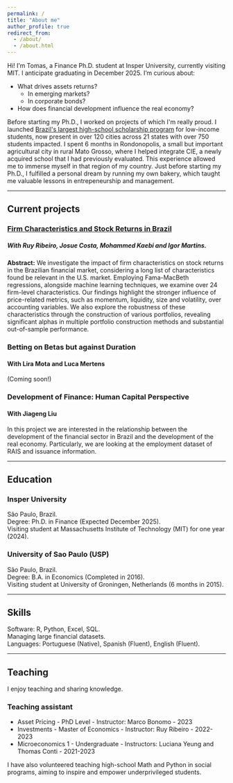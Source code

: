 ```yaml
---
permalink: /
title: "About me"
author_profile: true
redirect_from: 
  - /about/
  - /about.html
---
```


Hi! I’m Tomas, a Finance Ph.D. student at Insper University, currently visiting MIT. I anticipate graduating in December 2025. I’m curious about:

- What drives assets returns?
  - In emerging markets?
  - In corporate bonds?
- How does financial development influence the real economy?

Before starting my Ph.D., I worked on projects of which I'm really proud. I launched [Brazil's largest high-school scholarship program](https://www.institutosomos.org/somos-futuro/) for low-income students, now present in over 120 cities across 21 states with over 750 students impacted. I spent 6 months in Rondonopolis, a small but important agricultural city in rural Mato Grosso, where I helped integrate CIE, a newly acquired school that I had previously evaluated. This experience allowed me to immerse myself in that region of my country. Just before starting my Ph.D., I fulfilled a personal dream by running my own bakery, which taught me valuable lessons in entrepeneurship and management.

---

## Current projects

### [Firm Characteristics and Stock Returns in Brazil](https://papers.ssrn.com/sol3/papers.cfm?abstract_id=4801117)

##### With Ruy Ribeiro, Josue Costa, Mohammed Kaebi and Igor Martins.

__Abstract:__ We investigate the impact of firm characteristics on stock returns in the Brazilian financial market, considering a long list of characteristics found be relevant in the U.S. market. Employing Fama-MacBeth regressions, alongside machine learning techniques, we examine over 24 firm-level characteristics. Our findings highlight the stronger influence of price-related metrics, such as momentum, liquidity, size and volatility, over accounting variables. We also explore the robustness of these characteristics through the construction of various portfolios, revealing significant alphas in multiple portfolio construction methods and substantial out-of-sample performance.

### Betting on Betas but against Duration
#### With Lira Mota and Luca Mertens
(Coming soon!)

### Development of Finance: Human Capital Perspective
#### With Jiageng Liu

In this project we are interested in the relationship between the development of the financial sector in Brazil and the development of the real economy. Particularly, we are looking at the employment dataset of RAIS and issuance information.

---

## Education

### Insper University
São Paulo, Brazil.  
Degree: Ph.D. in Finance (Expected December 2025).  
Visiting student at Massachusetts Institute of Technology (MIT) for one year (2024).  

### University of Sao Paulo (USP)
São Paulo, Brazil.  
Degree: B.A. in Economics (Completed in 2016).  
Visiting student at University of Groningen, Netherlands (6 months in 2015).

---

## Skills
Software: R, Python, Excel, SQL.  
Managing large financial datasets.  
Languages: Portuguese (Native), Spanish (Fluent), English (Fluent).

---

## Teaching

I enjoy teaching and sharing knowledge.

### Teaching assistant

- Asset Pricing - PhD Level - Instructor: Marco Bonomo - 2023
- Investments - Master of Economics - Instructor: Ruy Ribeiro - 2022-2023
- Microeconomics 1 - Undergraduate - Instructors: Luciana Yeung and Thomas Conti - 2021-2023

I  have also volunteered teaching high-school Math and Python in social programs, aiming to inspire and empower underprivileged students.